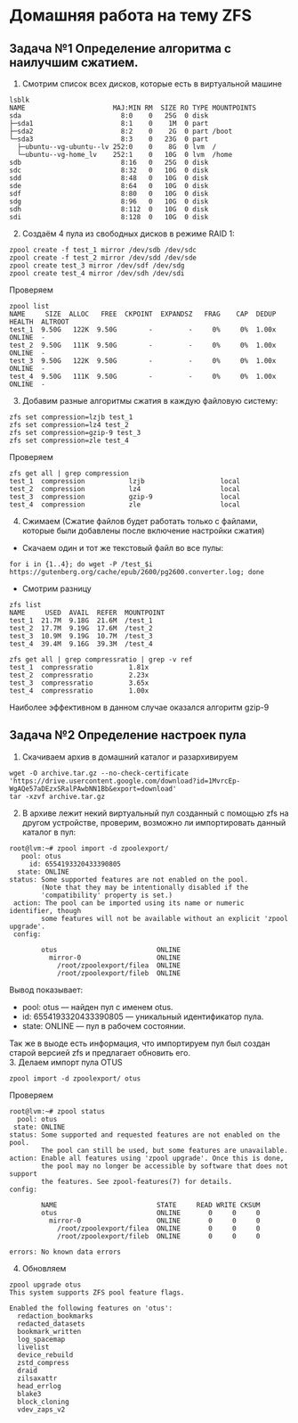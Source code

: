 # Домашняя работа на тему ZFS
## Задача №1 Определение алгоритма  с наилучшим сжатием.
1. Смотрим список всех дисков, которые есть в виртуальной машине
```
lsblk
NAME                      MAJ:MIN RM  SIZE RO TYPE MOUNTPOINTS
sda                         8:0    0   25G  0 disk 
├─sda1                      8:1    0    1M  0 part 
├─sda2                      8:2    0    2G  0 part /boot
└─sda3                      8:3    0   23G  0 part 
  ├─ubuntu--vg-ubuntu--lv 252:0    0    8G  0 lvm  /
  └─ubuntu--vg-home_lv    252:1    0   10G  0 lvm  /home
sdb                         8:16   0   25G  0 disk 
sdc                         8:32   0   10G  0 disk 
sdd                         8:48   0   10G  0 disk 
sde                         8:64   0   10G  0 disk 
sdf                         8:80   0   10G  0 disk 
sdg                         8:96   0   10G  0 disk 
sdh                         8:112  0   10G  0 disk 
sdi                         8:128  0   10G  0 disk 
```
2. Создаём 4 пула из свободных дисков в режиме RAID 1:
```
zpool create -f test_1 mirror /dev/sdb /dev/sdc
zpool create -f test_2 mirror /dev/sdd /dev/sde
zpool create test_3 mirror /dev/sdf /dev/sdg
zpool create test_4 mirror /dev/sdh /dev/sdi
```
Проверяем
```
zpool list
NAME     SIZE  ALLOC   FREE  CKPOINT  EXPANDSZ   FRAG    CAP  DEDUP    HEALTH  ALTROOT
test_1  9.50G   122K  9.50G        -         -     0%     0%  1.00x    ONLINE  -
test_2  9.50G   111K  9.50G        -         -     0%     0%  1.00x    ONLINE  -
test_3  9.50G   122K  9.50G        -         -     0%     0%  1.00x    ONLINE  -
test_4  9.50G   111K  9.50G        -         -     0%     0%  1.00x    ONLINE  -
```
3. Добавим разные алгоритмы сжатия в каждую файловую систему:
```
zfs set compression=lzjb test_1
zfs set compression=lz4 test_2
zfs set compression=gzip-9 test_3
zfs set compression=zle test_4
```
Проверяем
```
zfs get all | grep compression
test_1  compression           lzjb                   local
test_2  compression           lz4                    local
test_3  compression           gzip-9                 local
test_4  compression           zle                    local
```
4. Сжимаем (Сжатие файлов будет работать только с файлами, которые были добавлены после включение настройки сжатия)
- Скачаем один и тот же текстовый файл во все пулы:
```
for i in {1..4}; do wget -P /test_$i https://gutenberg.org/cache/epub/2600/pg2600.converter.log; done
```
- Смотрим разницу
```
zfs list
NAME     USED  AVAIL  REFER  MOUNTPOINT
test_1  21.7M  9.18G  21.6M  /test_1
test_2  17.7M  9.19G  17.6M  /test_2
test_3  10.9M  9.19G  10.7M  /test_3
test_4  39.4M  9.16G  39.3M  /test_4
```
```
zfs get all | grep compressratio | grep -v ref
test_1  compressratio         1.81x                  
test_2  compressratio         2.23x                  
test_3  compressratio         3.65x                  
test_4  compressratio         1.00x                  
```
Наиболее эффективном в данном случае оказался алгоритм  gzip-9      

## Задача №2 Определение настроек пула
1. Скачиваем архив в домашний каталог и разархивируем
```
wget -O archive.tar.gz --no-check-certificate 'https://drive.usercontent.google.com/download?id=1MvrcEp-WgAQe57aDEzxSRalPAwbNN1Bb&export=download' 
tar -xzvf archive.tar.gz
```
2. В архиве лежит некий виртуальный пул созданный с помощью zfs на другом устройстве, проверим, возможно ли импортировать данный каталог в пул:
```
root@lvm:~# zpool import -d zpoolexport/
   pool: otus
     id: 6554193320433390805
  state: ONLINE
status: Some supported features are not enabled on the pool.
        (Note that they may be intentionally disabled if the
        'compatibility' property is set.)
 action: The pool can be imported using its name or numeric identifier, though
        some features will not be available without an explicit 'zpool upgrade'.
 config:

        otus                         ONLINE
          mirror-0                   ONLINE
            /root/zpoolexport/filea  ONLINE
            /root/zpoolexport/fileb  ONLINE
```
Вывод показывает:   
- pool: otus — найден пул с именем otus.
- id: 6554193320433390805 — уникальный идентификатор пула.
- state: ONLINE — пул в рабочем состоянии.    

Так же в выоде есть информация, что импортируем пул был создан старой версией zfs и предлагает обновить его.    
3. Делаем импорт пула OTUS
```
zpool import -d zpoolexport/ otus
```
Проверяем
```
root@lvm:~# zpool status
  pool: otus
 state: ONLINE
status: Some supported and requested features are not enabled on the pool.
        The pool can still be used, but some features are unavailable.
action: Enable all features using 'zpool upgrade'. Once this is done,
        the pool may no longer be accessible by software that does not support
        the features. See zpool-features(7) for details.
config:

        NAME                         STATE     READ WRITE CKSUM
        otus                         ONLINE       0     0     0
          mirror-0                   ONLINE       0     0     0
            /root/zpoolexport/filea  ONLINE       0     0     0
            /root/zpoolexport/fileb  ONLINE       0     0     0

errors: No known data errors
```
4. Обновляем
```
zpool upgrade otus
This system supports ZFS pool feature flags.

Enabled the following features on 'otus':
  redaction_bookmarks
  redacted_datasets
  bookmark_written
  log_spacemap
  livelist
  device_rebuild
  zstd_compress
  draid
  zilsaxattr
  head_errlog
  blake3
  block_cloning
  vdev_zaps_v2

```
